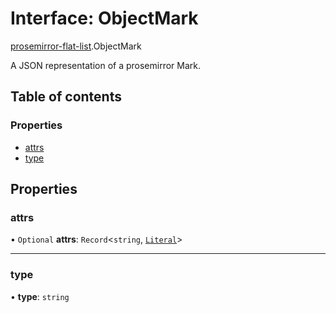 # Interface: ObjectMark

[prosemirror-flat-list](../modules/prosemirror_flat_list.md).ObjectMark

A JSON representation of a prosemirror Mark.

## Table of contents

### Properties

- [attrs](prosemirror_flat_list.ObjectMark.md#attrs)
- [type](prosemirror_flat_list.ObjectMark.md#type)

## Properties

### attrs

• `Optional` **attrs**: `Record`<`string`, [`Literal`](../modules/prosemirror_flat_list.md#literal)\>

___

### type

• **type**: `string`
